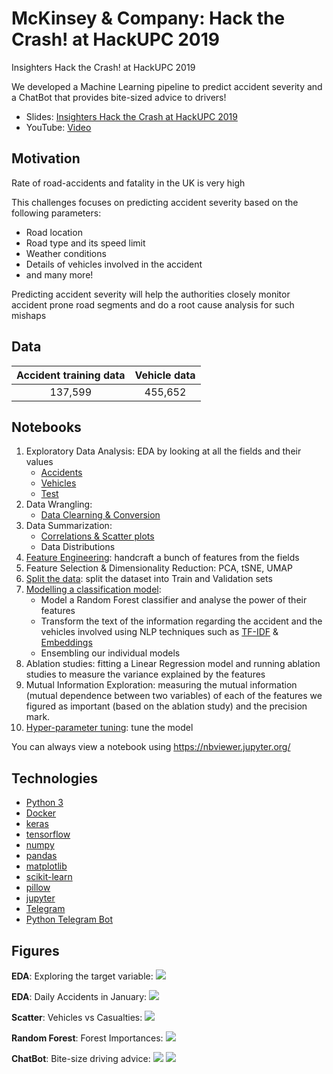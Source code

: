 # McKinsey & Company: Hack the Crash! at HackUPC 2019

Insighters Hack the Crash! at HackUPC 2019

We developed a Machine Learning pipeline to predict accident severity and a ChatBot that provides bite-sized advice to drivers!

* Slides: [Insighters Hack the Crash at HackUPC 2019](https://docs.google.com/presentation/d/1sK5sU6ylB1pbYWWhIcHx5wlWGj2-LtTnmiU1Fhd6T_Y/edit?usp=sharing)
* YouTube: [Video](https://www.youtube.com/watch?v=fVg1szW6j-s)

## Motivation

Rate of road-accidents and fatality in the UK is very high

This challenges focuses on predicting accident severity based on the following parameters:
* Road location
* Road type and its speed limit
* Weather conditions
* Details of vehicles involved in the accident
* and many more!

Predicting accident severity will help the authorities closely monitor accident prone road segments and do a root cause analysis for such mishaps

## Data

| Accident training data | Vehicle data |
| :-------------: | :-------------:|
| 137,599 | 455,652 |

## Notebooks

1. Exploratory Data Analysis: EDA by looking at all the fields and their values
   * [Accidents](src/notebooks/1.%20Exploring%20Accidents.ipynb)
   * [Vehicles](src/notebooks/1.%20Exploring%20Accidents.ipynb)
   * [Test](src/notebooks/1.%20Exploring%20Accidents.ipynb)
2. Data Wrangling:
   * [Data Clearning & Conversion](src/notebooks/2.%20Convert%20vehicles%20data%20to%20text%20III.ipynb) 
3. Data Summarization:
   * [Correlations & Scatter plots](src/notebooks/3.%20Correlations%20%26%20Scatter%20plots.ipynb)
   * Data Distributions
4. [Feature Engineering](src/notebooks/4.%20Features%20II.ipynb): handcraft a bunch of features from the fields
5. Feature Selection & Dimensionality Reduction: PCA, tSNE, UMAP
6. [Split the data](src/notebooks/5.%20Split%20Train%20and%20Val%20sets.ipynb): split the dataset into Train and Validation sets
7. [Modelling a classification model](src/notebooks/6.%20Modelling.ipynb):
   * Model a Random Forest classifier and analyse the power of their features
   * Transform the text of the information regarding the accident and the vehicles involved using NLP techniques such as [TF-IDF](src/notebooks/6.%20Modelling%20with%20TF-IDF.ipynb) & [Embeddings](6.%20Modelling%20with%20Embeddings.ipynb)
   * Ensembling our individual models
8. Ablation studies: fitting a Linear Regression model and running ablation studies to measure the variance explained by the features
9. Mutual Information Exploration: measuring the mutual information (mutual dependence between two variables) of each of the features we figured as important (based on the ablation study) and the precision mark.
10. [Hyper-parameter tuning](7.%20Hyper-parameter%20Tuning.ipynb): tune the model

You can always view a notebook using https://nbviewer.jupyter.org/

## Technologies

* [Python 3](https://www.python.org/)
* [Docker](https://www.docker.com/)
* [keras](https://keras.io)
* [tensorflow](https://www.tensorflow.org/)
* [numpy](http://www.numpy.org)
* [pandas](https://pandas.pydata.org/)
* [matplotlib](https://matplotlib.org/)
* [scikit-learn](https://scikit-learn.org/)
* [pillow](https://pillow.readthedocs.io/)
* [jupyter](https://jupyter.org/)
* [Telegram](https://telegram.org/)
* [Python Telegram Bot](https://github.com/python-telegram-bot/python-telegram-bot)

## Figures

**EDA**: Exploring the target variable:
![](figures/EDA_target.png)

**EDA**: Daily Accidents in January:
![](figures/EDA_January_daily.png)

**Scatter**: Vehicles vs Casualties:
![](figures/Scatter_number_of_vehicles_vs_number_of_casualties.png)

**Random Forest**: Forest Importances:
![](figures/modelling_Random_Forest_Top_10_Feature_Importances.png)

**ChatBot**: Bite-size driving advice:
![](figures/bot1.jpeg)
![](figures/bot2.jpeg)
